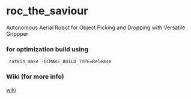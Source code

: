 # roc_the_saviour
Autonomous Aerial Robot for Object Picking and Dropping with Versatile Grippper

### for optimization build using 
```
 catkin_make -DCMAKE_BUILD_TYPE=Release
```
### Wiki (for more info)
[wiki](https://github.com/gajena/roc_the_saviour/wiki)
